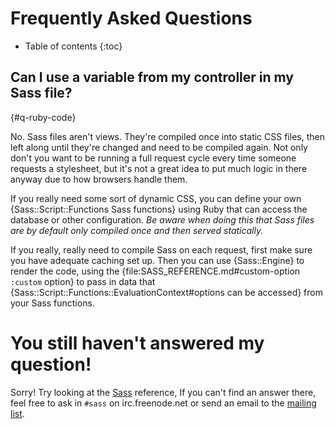 # Frequently Asked Questions

* Table of contents
{:toc}

## Can I use a variable from my controller in my Sass file?
{#q-ruby-code}

No. Sass files aren't views.
They're compiled once into static CSS files,
then left along until they're changed and need to be compiled again.
Not only don't you want to be running a full request cycle
every time someone requests a stylesheet,
but it's not a great idea to put much logic in there anyway
due to how browsers handle them.

If you really need some sort of dynamic CSS,
you can define your own {Sass::Script::Functions Sass functions} using Ruby
that can access the database or other configuration.
*Be aware when doing this that Sass files are by default only compiled once
and then served statically.*

If you really, really need to compile Sass on each request,
first make sure you have adequate caching set up.
Then you can use {Sass::Engine} to render the code,
using the {file:SASS_REFERENCE.md#custom-option `:custom` option}
to pass in data that {Sass::Script::Functions::EvaluationContext#options can be accessed}
from your Sass functions.

# You still haven't answered my question!

Sorry! Try looking at the [Sass](http://sass-lang.com/docs/yardoc/file.SASS_REFERENCE.html) reference,
If you can't find an answer there,
feel free to ask in `#sass` on irc.freenode.net
or send an email to the [mailing list](http://groups.google.com/group/sass-lang).
